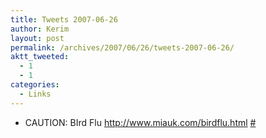 ```yaml
---
title: Tweets 2007-06-26
author: Kerim
layout: post
permalink: /archives/2007/06/26/tweets-2007-06-26/
aktt_tweeted:
  - 1
  - 1
categories:
  - Links
---
```

  * CAUTION: BIrd Flu <a href="http://www.miauk.com/birdflu.html" onclick="_gaq.push(['_trackEvent', 'outbound-article', 'http://www.miauk.com/birdflu.html', 'http://www.miauk.com/birdflu.html']);"  rel="nofollow">http://www.miauk.com/birdflu.html</a> <a href="http://twitter.com/kerim/statuses/120806722" onclick="_gaq.push(['_trackEvent', 'outbound-article', 'http://twitter.com/kerim/statuses/120806722', '#']);" >#</a>


